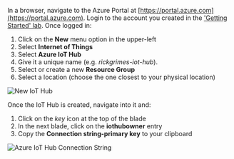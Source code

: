 In a browser, navigate to the Azure Portal at [https://portal.azure.com](https://portal.azure.com). Login to the account you created in the ['Getting Started' lab](../getting-started/). Once logged in:

1. Click on the __New__ menu option in the upper-left
2. Select __Internet of Things__
3. Select __Azure IoT Hub__
4. Give it a unique name (e.g. _rickgrimes-iot-hub_).
5. Select or create a new __Resource Group__
6. Select a location (choose the one closest to your physical location)

![New IoT Hub]({{site.url}}/images/rpi2/rpi2_New-IoT-Hub.png)
  
Once the IoT Hub is created, navigate into it and:

1. Click on the _key_ icon at the top of the blade
2. In the next blade, click on the __iothubowner__ entry
3. Copy the __Connection string-primary key__ to your clipboard

![Azure IoT Hub Connection String]({{site.url}}/images/rpi2/rpi2_AzureIoTConnectionString.png)